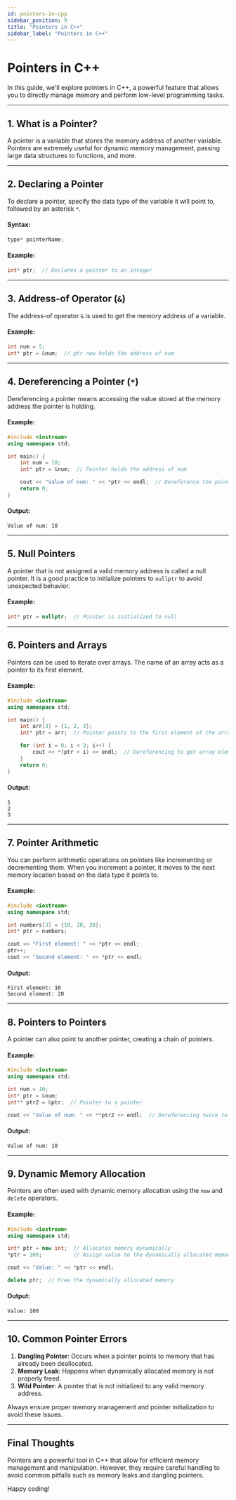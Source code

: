 ```yaml
---
id: pointers-in-cpp
sidebar_position: 9
title: "Pointers in C++"
sidebar_label: "Pointers in C++"
---
```


# Pointers in C++

In this guide, we'll explore pointers in C++, a powerful feature that allows you to directly manage memory and perform low-level programming tasks.

---

## 1. What is a Pointer?

A pointer is a variable that stores the memory address of another variable. Pointers are extremely useful for dynamic memory management, passing large data structures to functions, and more.

---

## 2. Declaring a Pointer

To declare a pointer, specify the data type of the variable it will point to, followed by an asterisk `*`.

#### Syntax:

```cpp
type* pointerName;
```

#### Example:

```cpp
int* ptr;  // Declares a pointer to an integer
```

---

## 3. Address-of Operator (`&`)

The address-of operator `&` is used to get the memory address of a variable.

#### Example:

```cpp
int num = 5;
int* ptr = &num;  // ptr now holds the address of num
```

---

## 4. Dereferencing a Pointer (`*`)

Dereferencing a pointer means accessing the value stored at the memory address the pointer is holding.

#### Example:

```cpp
#include <iostream>
using namespace std;

int main() {
    int num = 10;
    int* ptr = &num;  // Pointer holds the address of num

    cout << "Value of num: " << *ptr << endl;  // Dereference the pointer to get the value of num
    return 0;
}
```

#### Output:

```
Value of num: 10
```

---

## 5. Null Pointers

A pointer that is not assigned a valid memory address is called a null pointer. It is a good practice to initialize pointers to `nullptr` to avoid unexpected behavior.

#### Example:

```cpp
int* ptr = nullptr;  // Pointer is initialized to null
```

---

## 6. Pointers and Arrays

Pointers can be used to iterate over arrays. The name of an array acts as a pointer to its first element.

#### Example:

```cpp
#include <iostream>
using namespace std;

int main() {
    int arr[3] = {1, 2, 3};
    int* ptr = arr;  // Pointer points to the first element of the array

    for (int i = 0; i < 3; i++) {
        cout << *(ptr + i) << endl;  // Dereferencing to get array elements
    }
    return 0;
}
```

#### Output:

```
1
2
3
```

---

## 7. Pointer Arithmetic

You can perform arithmetic operations on pointers like incrementing or decrementing them. When you increment a pointer, it moves to the next memory location based on the data type it points to.

#### Example:

```cpp
#include <iostream>
using namespace std;

int numbers[3] = {10, 20, 30};
int* ptr = numbers;

cout << "First element: " << *ptr << endl;
ptr++;
cout << "Second element: " << *ptr << endl;
```

#### Output:

```
First element: 10
Second element: 20
```

---

## 8. Pointers to Pointers

A pointer can also point to another pointer, creating a chain of pointers.

#### Example:

```cpp
#include <iostream>
using namespace std;

int num = 10;
int* ptr = &num;
int** ptr2 = &ptr;  // Pointer to a pointer

cout << "Value of num: " << **ptr2 << endl;  // Dereferencing twice to get the value
```

#### Output:

```
Value of num: 10
```

---

## 9. Dynamic Memory Allocation

Pointers are often used with dynamic memory allocation using the `new` and `delete` operators.

#### Example:

```cpp
#include <iostream>
using namespace std;

int* ptr = new int;  // Allocates memory dynamically
*ptr = 100;          // Assign value to the dynamically allocated memory

cout << "Value: " << *ptr << endl;

delete ptr;  // Free the dynamically allocated memory
```

#### Output:

```
Value: 100
```

---

## 10. Common Pointer Errors

1. **Dangling Pointer**: Occurs when a pointer points to memory that has already been deallocated.
2. **Memory Leak**: Happens when dynamically allocated memory is not properly freed.
3. **Wild Pointer**: A pointer that is not initialized to any valid memory address.

Always ensure proper memory management and pointer initialization to avoid these issues.

---

## Final Thoughts

Pointers are a powerful tool in C++ that allow for efficient memory management and manipulation. However, they require careful handling to avoid common pitfalls such as memory leaks and dangling pointers.

Happy coding!
